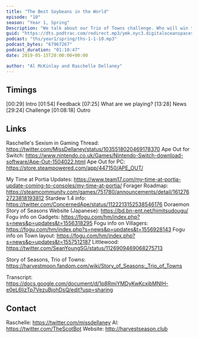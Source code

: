 ```yaml
---
title: "The Best Soybeans in the World"
episode: "10"
season: "Year 1, Spring"
Description: "We talk about our Trio of Towns challenge. Who will win this one?"
guid: "https://dts.podtrac.com/redirect.mp3/ymk.nyc3.digitaloceanspaces.com/ths-1-1-10.mp3"
podcast: "ths/year1/spring/ths-1-1-10.mp3"
podcast_bytes: "67967267"
podcast_duration: "01:10:47"
date: 2019-05-15T20:00:00+00:00

author: "Al McKinlay and Raschelle Dellaney"
---
```


## Timings

[00:29] Intro
[01:54] Feedback
[07:25] What are we playing?
[13:28] News
[29:24] Challenge
[01:08:18] Outro

## Links

Raschelle's Sexism in Gaming Thread: https://twitter.com/MissDellaney/status/1035518020469178370
Ape Out for Switch: https://www.nintendo.co.uk/Games/Nintendo-Switch-download-software/Ape-Out-1504022.html
Ape Out for PC: https://store.steampowered.com/app/447150/APE_OUT/

My Time at Portia Updates: https://www.team17.com/my-time-at-portia-update-coming-to-consoles/my-time-at-portia/
Forager Roadmap: https://steamcommunity.com/games/751780/announcements/detail/1612762723818193812
Stardew 1.4 info: https://twitter.com/ConcernedApe/status/1122213152538546176
Doraemon Story of Seasons Website (Japanese): https://bd.bn-ent.net/himitsudougu/
Fogu info on Gadgets: https://fogu.com/hm/index.php?s=news&p=updates&t=1556318295
Fogu info on Villagers: https://fogu.com/hm/index.php?s=news&p=updates&t=1556928143
Fogu info on Town layout: https://fogu.com/hm/index.php?s=news&p=updates&t=1557512187
Littlewood: https://twitter.com/SeanYoungSG/status/1126909469068275713

Story of Seasons, Trio of Towns: https://harvestmoon.fandom.com/wiki/Story_of_Seasons:_Trio_of_Towns

Transcript: https://docs.google.com/document/d/1p8RmiYMDyKwKcxjbMNIH-e0eL6lizTp7VezuBjohDsQ/edit?usp=sharing

## Contact

Raschelle: https://twitter.com/missdellaney
Al: https://twitter.com/TheScotBot
Website: http://harvestseason.club
